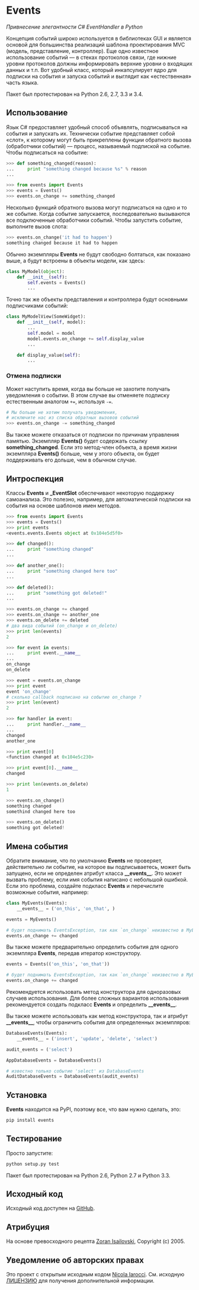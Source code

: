 # Events

_Привнесение элегантности C# EventHandler в Python_

Концепция событий широко используется в библиотеках GUI и является основой для большинства реализаций шаблона проектирования MVC (модель, представление, контроллер). Еще одно известное использование событий — в стеках протоколов связи, где нижние уровни протоколов должны информировать верхние уровни о входящих данных и т.п. Вот удобный класс, который инкапсулирует ядро для подписки на события и запуска событий и выглядит как «естественная» часть языка.

Пакет был протестирован на Python 2.6, 2.7, 3.3 и 3.4.

## Использование

Язык C# предоставляет удобный способ объявлять, подписываться на события и запускать их. Технически событие представляет собой «слот», к которому могут быть прикреплены функции обратного вызова (обработчики событий) — процесс, называемый подпиской на событие. Чтобы подписаться на событие:

```python
>>> def something_changed(reason):
...     print "something changed because %s" % reason
...

>>> from events import Events
>>> events = Events()
>>> events.on_change += something_changed
```

Несколько функций обратного вызова могут подписаться на одно и то же событие. Когда событие запускается, последовательно вызываются все подключенные обработчики событий. Чтобы запустить событие, выполните вызов слота:

```python
>>> events.on_change('it had to happen')
something changed because it had to happen
```

Обычно экземпляры **Events** не будут свободно болтаться, как показано выше, а будут встроены в объекты модели, как здесь:

```python
class MyModel(object):
    def __init__(self):
        self.events = Events()
        ...
```

Точно так же объекты представления и контроллера будут основными подписчиками событий:

```python
class MyModelView(SomeWidget):
    def __init__(self, model):
        ...
        self.model = model
        model.events.on_change += self.display_value
        ...

    def display_value(self):
        ...
```

### Отмена подписки

Может наступить время, когда вы больше не захотите получать уведомления о событии. В этом случае вы отменяете подписку естественным аналогом `+=`, используя `-=`.

```python
# Мы больше не хотим получать уведомления,
# исключите нас из списка обратных вызовов событий
>>> events.on_change -= something_changed
```

Вы также можете отказаться от подписки по причинам управления памятью. Экземпляр **Events()** будет содержать ссылку **something\_changed**. Если это метод-член объекта, а время жизни экземпляра **Events()** больше, чем у этого объекта, он будет поддерживать его дольше, чем в обычном случае.

## Интроспекция

Классы **Events** и **\_EventSlot** обеспечивают некоторую поддержку самоанализа. Это полезно, например, для автоматической подписки на события на основе шаблонов имен методов.

```python
>>> from events import Events
>>> events = Events()
>>> print events
<events.events.Events object at 0x104e5d5f0>

>>> def changed():
...     print "something changed"
...

>>> def another_one():
...     print "something changed here too"
...

>>> def deleted():
...     print "something got deleted!"
...

>>> events.on_change += changed
>>> events.on_change += another_one
>>> events.on_delete += deleted
# два вида событий (on_change и on_delete)
>>> print len(events)
2

>>> for event in events:
...     print event.__name__
...
on_change
on_delete

>>> event = events.on_change
>>> print event
event 'on_change'
# сколько callback подписано на событие on_change ?
>>> print len(event)
2

>>> for handler in event:
...     print handler.__name__
...
changed
another_one

>>> print event[0]
<function changed at 0x104e5c230>

>>> print event[0].__name__
changed

>>> print len(events.on_delete)
1

>>> events.on_change()
something changed
somethind changed here too

>>> events.on_delete()
something got deleted!
```

## Имена события

Обратите внимание, что по умолчанию **Events** не проверяет, действительно ли событие, на которое вы подписываетесь, может быть запущено, если не определен атрибут класса **\_\_events\_\_**. Это может вызвать проблему, если имя события написано с небольшой ошибкой. Если это проблема, создайте подкласс **Events** и перечислите возможные события, например:

```python
class MyEvents(Events):
    __events__ = ('on_this', 'on_that', )

events = MyEvents()

# будет поднимать EventsException, так как `on_change` неизвестно в MyEvents:
events.on_change += changed
```

Вы также можете предварительно определить события для одного экземпляра **Events**, передав итератор конструктору.

```python
events = Events(('on_this', 'on_that'))

# будет поднимать EventsException, так как `on_change` неизвестно в MyEvents:
events.on_change += changed
```

Рекомендуется использовать метод конструктора для одноразовых случаев использования. Для более сложных вариантов использования рекомендуется создать подкласс **Events** и определить **\_\_events\_\_**.

Вы также можете использовать как метод конструктора, так и атрибут **\_\_events\_\_**, чтобы ограничить события для определенных экземпляров:

```python
DatabaseEvents(Events):
    __events__ = ('insert', 'update', 'delete', 'select')

audit_events = ('select')

AppDatabaseEvents = DatabaseEvents()

# известно только событие 'select' из DatabaseEvents
AuditDatabaseEvents = DatabaseEvents(audit_events)
```

## Установка

**Events** находится на PyPI, поэтому все, что вам нужно сделать, это:

```bash
pip install events
```

## Тестирование

Просто запустите:

```bash
python setup.py test
```

Пакет был протестирован на Python 2.6, Python 2.7 и Python 3.3.

## Исходный код

Исходный код доступен на [GitHub](https://github.com/pyeve/events).

## Атрибуция

На основе превосходного рецепта [Zoran Isailovski](http://code.activestate.com/recipes/410686/), Copyright (c) 2005.

## Уведомление об авторских правах

Это проект с открытым исходным кодом [Nicola Iarocci](http://nicolaiarocci.com). См. исходную [ЛИЦЕНЗИЮ](https://github.com/pyeve/events/blob/master/LICENSE) для получения дополнительной информации.
